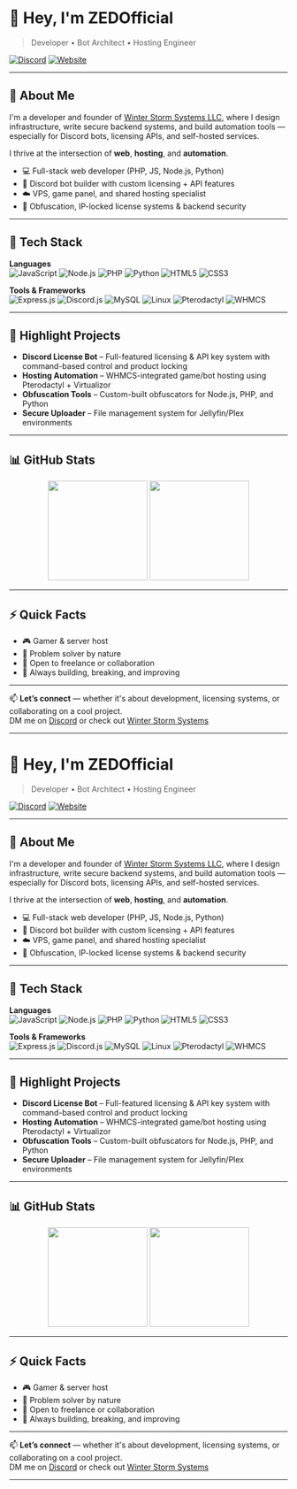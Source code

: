 # 👋 Hey, I'm ZEDOfficial

> Developer • Bot Architect • Hosting Engineer

[![Discord](https://img.shields.io/badge/Join%20My%20Discord-5865F2?style=flat&logo=discord&logoColor=white)](https://discord.gg/Qm8N7vC4U8)
[![Website](https://img.shields.io/badge/Portfolio-winterstormsystems.com-0A0A0A?style=flat&logo=google-chrome&logoColor=white)](https://winterstormsystems.com)

---

## 🧠 About Me

I'm a developer and founder of [Winter Storm Systems LLC](https://winterstormsystems.com), where I design infrastructure, write secure backend systems, and build automation tools — especially for Discord bots, licensing APIs, and self-hosted services.  

I thrive at the intersection of **web**, **hosting**, and **automation**.

- 💻 Full-stack web developer (PHP, JS, Node.js, Python)
- 🤖 Discord bot builder with custom licensing + API features
- ☁️ VPS, game panel, and shared hosting specialist
- 🔐 Obfuscation, IP-locked license systems & backend security

---

## 🧰 Tech Stack

**Languages**  
![JavaScript](https://img.shields.io/badge/JavaScript-F7DF1E?style=flat&logo=javascript&logoColor=black)
![Node.js](https://img.shields.io/badge/Node.js-339933?style=flat&logo=node.js&logoColor=white)
![PHP](https://img.shields.io/badge/PHP-777BB4?style=flat&logo=php&logoColor=white)
![Python](https://img.shields.io/badge/Python-3776AB?style=flat&logo=python&logoColor=white)
![HTML5](https://img.shields.io/badge/HTML5-E34F26?style=flat&logo=html5&logoColor=white)
![CSS3](https://img.shields.io/badge/CSS3-1572B6?style=flat&logo=css3&logoColor=white)

**Tools & Frameworks**  
![Express.js](https://img.shields.io/badge/Express.js-404D59?style=flat&logo=express&logoColor=white)
![Discord.js](https://img.shields.io/badge/Discord.js-5865F2?style=flat&logo=discord&logoColor=white)
![MySQL](https://img.shields.io/badge/MySQL-4479A1?style=flat&logo=mysql&logoColor=white)
![Linux](https://img.shields.io/badge/Linux-FCC624?style=flat&logo=linux&logoColor=black)
![Pterodactyl](https://img.shields.io/badge/Pterodactyl-181717?style=flat&logo=pterodactyl&logoColor=white)
![WHMCS](https://img.shields.io/badge/WHMCS-6283D1?style=flat&logo=whmcs&logoColor=white)

---

## 📌 Highlight Projects

- **Discord License Bot** – Full-featured licensing & API key system with command-based control and product locking  
- **Hosting Automation** – WHMCS-integrated game/bot hosting using Pterodactyl + Virtualizor  
- **Obfuscation Tools** – Custom-built obfuscators for Node.js, PHP, and Python  
- **Secure Uploader** – File management system for Jellyfin/Plex environments  

---

## 📊 GitHub Stats

<p align="center">
  <img src="https://github-readme-stats.vercel.app/api?username=zedofficial&show_icons=true&theme=tokyonight&hide_border=true" height="180px"/>
  <img src="https://github-readme-stats.vercel.app/api/top-langs/?username=zedofficial&layout=compact&theme=tokyonight&hide_border=true" height="180px"/>
</p>

---

## ⚡ Quick Facts

- 🎮 Gamer & server host
- 🧩 Problem solver by nature
- 🤝 Open to freelance or collaboration
- 🎯 Always building, breaking, and improving

---

📫 **Let’s connect** — whether it's about development, licensing systems, or collaborating on a cool project.  
DM me on [Discord](https://discord.gg/Qm8N7vC4U8) or check out [Winter Storm Systems](https://winterstormsystems.com)

---
# 👋 Hey, I'm ZEDOfficial

> Developer • Bot Architect • Hosting Engineer

[![Discord](https://img.shields.io/badge/Join%20My%20Discord-5865F2?style=flat&logo=discord&logoColor=white)](https://discord.gg/Qm8N7vC4U8)
[![Website](https://img.shields.io/badge/Portfolio-winterstormsystems.com-0A0A0A?style=flat&logo=google-chrome&logoColor=white)](https://winterstormsystems.com)

---

## 🧠 About Me

I'm a developer and founder of [Winter Storm Systems LLC](https://winterstormsystems.com), where I design infrastructure, write secure backend systems, and build automation tools — especially for Discord bots, licensing APIs, and self-hosted services.  

I thrive at the intersection of **web**, **hosting**, and **automation**.

- 💻 Full-stack web developer (PHP, JS, Node.js, Python)
- 🤖 Discord bot builder with custom licensing + API features
- ☁️ VPS, game panel, and shared hosting specialist
- 🔐 Obfuscation, IP-locked license systems & backend security

---

## 🧰 Tech Stack

**Languages**  
![JavaScript](https://img.shields.io/badge/JavaScript-F7DF1E?style=flat&logo=javascript&logoColor=black)
![Node.js](https://img.shields.io/badge/Node.js-339933?style=flat&logo=node.js&logoColor=white)
![PHP](https://img.shields.io/badge/PHP-777BB4?style=flat&logo=php&logoColor=white)
![Python](https://img.shields.io/badge/Python-3776AB?style=flat&logo=python&logoColor=white)
![HTML5](https://img.shields.io/badge/HTML5-E34F26?style=flat&logo=html5&logoColor=white)
![CSS3](https://img.shields.io/badge/CSS3-1572B6?style=flat&logo=css3&logoColor=white)

**Tools & Frameworks**  
![Express.js](https://img.shields.io/badge/Express.js-404D59?style=flat&logo=express&logoColor=white)
![Discord.js](https://img.shields.io/badge/Discord.js-5865F2?style=flat&logo=discord&logoColor=white)
![MySQL](https://img.shields.io/badge/MySQL-4479A1?style=flat&logo=mysql&logoColor=white)
![Linux](https://img.shields.io/badge/Linux-FCC624?style=flat&logo=linux&logoColor=black)
![Pterodactyl](https://img.shields.io/badge/Pterodactyl-181717?style=flat&logo=pterodactyl&logoColor=white)
![WHMCS](https://img.shields.io/badge/WHMCS-6283D1?style=flat&logo=whmcs&logoColor=white)

---

## 📌 Highlight Projects

- **Discord License Bot** – Full-featured licensing & API key system with command-based control and product locking  
- **Hosting Automation** – WHMCS-integrated game/bot hosting using Pterodactyl + Virtualizor  
- **Obfuscation Tools** – Custom-built obfuscators for Node.js, PHP, and Python  
- **Secure Uploader** – File management system for Jellyfin/Plex environments  

---

## 📊 GitHub Stats

<p align="center">
  <img src="https://github-readme-stats.vercel.app/api?username=zedofficial&show_icons=true&theme=tokyonight&hide_border=true" height="180px"/>
  <img src="https://github-readme-stats.vercel.app/api/top-langs/?username=zedofficial&layout=compact&theme=tokyonight&hide_border=true" height="180px"/>
</p>

---

## ⚡ Quick Facts

- 🎮 Gamer & server host
- 🧩 Problem solver by nature
- 🤝 Open to freelance or collaboration
- 🎯 Always building, breaking, and improving

---

📫 **Let’s connect** — whether it's about development, licensing systems, or collaborating on a cool project.  
DM me on [Discord](https://discord.gg/Qm8N7vC4U8) or check out [Winter Storm Systems](https://winterstormsystems.com)

---
